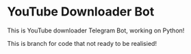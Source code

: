# YouTube Downloader Bot
This is YouTube downloader Telegram Bot, working on Python!

This is branch for code that not ready to be realisied!
